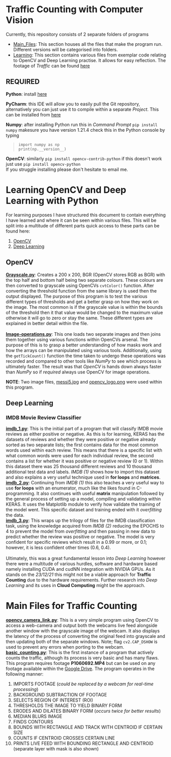 # Traffic Counting with Computer Vision
Currently, this repository consists of 2 separate folders of programs
- [Main_Files](#Main-Files-for-Traffic-Counting): This section houses all the files that make the program run. Different versions will be categorised into folders.
- [Learning](#Learning-OpenCV-and-Deep-Learning-with-Python): This section contains various files from exemplar code relating to OpenCV and Deep Learning practise. It allows for easy reflection.
The footage of _Traffic_ can be found [here](https://drive.google.com/drive/folders/1VTXwcydJPd81ZAMDuM_sng3yKgEDluhB?usp=sharing)

## REQUIRED
**Python**: install [here](https://www.python.org/downloads/)

**PyCharm**: this IDE will allow you to easily pull the Git repository, alternatively you can just use it to compile within a separate _Project_. This can be installed from [here](https://www.jetbrains.com/pycharm/)

**Numpy**: after installing Python run this in _Command Prompt_ `pip install numpy` makesure you have version 1.21.4 check this in the Python console by typing

> `import numpy as np`<br/>
> `print(np.__version__)`

**OpenCV**: similarly `pip install opencv-contrib-python` if this doesn't work just use `pip install opencv-python`<br/>
If you struggle installing please don't hesitate to email me.


# Learning OpenCV and Deep Learning with Python
For learning purposes I have structured this document to contain everything I have learned and where it can be
seen within various files. This will be split into a multitude of different parts quick access to these parts can be
found here:
1) [OpenCV](#OpenCV)
2) [Deep Learning](#Deep-Learning)
## OpenCV
[**Grayscale.py**](/OpenCV/grayscale.py): Creates a 200 x 200, BGR (OpenCV stores RGB as BGR) with the top half and
bottom half being two separate colours. These colours are then converted to grayscale using OpenCVs `cvtColor()` function.
After converting the threshold function from the same library is used then the output displayed.
The purpose of this program is to test the various different types of thresholds and get a better grasp
on how they work on the image. The most common is if the grayscale value is within the bounds of the threshold
then it that value would be changed to the maximum value otherwise it will go to zero or stay the same. These different
types are explained in better detail within the file.<br/>
<br/>
[**Image-operations.py**](/OpenCV/imageoperations.py): This one loads two separate images and then joins them together using
various functions within OpenCVs arsenal. The purpose of this is to grasp a better understanding of how masks work and how
the arrays can be manipulated using various tools. Additionally, using the `getTickCount()` function the time taken to undergo
these operations was recorded and compared to other tools like _NumPy_ to see which process is ultimately faster. The result 
was that _OpenCV_ is hands down always faster than _NumPy_ so if *required* always use OpenCV for image operations. 

**NOTE**: Two image files, [messi5.jpg](/OpenCV/messi5.jpg) and [opencv_logo.png](/OpenCV/opencv_logo.png) were used within
this program.
## Deep Learning
### IMDB Movie Review Classifier
[**imdb_1.py**](/Deep_Learning/imdb_1.py): This is the initial part of a program that will classify IMDB movie reviews as
either positive or negative. As this is for learning, KERAS has the datasets of reviews and whether they were positive
or negative already sorted as two separate lists; the first contains data for the most common words used within each
review. This means that there is a specific list with what common words were used for each individual review, the second
contains a list for whether it was positive or negative review (0 or 1). Within this dataset there was 25 thousand
different reviews and 10 thousand additional test data and labels. _IMDB (1)_ shows how to import this dataset and also
explains a very useful technique used in **for loops** and **matrices**.<br/>
[**imdb_2.py**](/Deep_Learning/imdb_2.py): Continuing from _IMDB (1)_ this also teaches a very useful way to use **for loops**
with an enumerator, much like the likes found in C-programming. It also continues with useful **matrix** manipulation
followed by the general process of setting up a model, compiling and validating within KERAS. It uses the 
Matplotlib module to verify how validate the training of the model went. This specific dataset and training ended
with it _overfitting_ the data.<br/>
[**imdb_3.py**](/Deep_Learning/imdb_3.py): This wraps up the trilogy of files for the IMDB classification task, using the
knowledge acquired from _IMDB (2)_ reducing the EPOCHS to 4 to prevent the model from _overfitting_ and then passing
in new data to predict whether the review was positive or negative. The model is very confident for specific reviews
which result in a 0.99 or more, or 0.1; however, it is less confident other times (0.6, 0.4).<br/>
<br/>
Ultimately, this was a great fundamental lesson into _Deep Learning_ however there were a multitude of
various hurdles, software and hardware based namely installing CUDA and cudNN integration with NVIDIA GPUs. As it stands
on the _23/12/21_ this might not be a viable approach for **Traffic Counting** due to the hardware requirements. Further
research into _Deep Learning_ and its uses in **Cloud Computing** might be the approach.
# Main Files for Traffic Counting
[**opencv_camera_link.py**](/Main_Files/opencv_camera_link.py): This is a very simple program using OpenCV to access
a web-camera and output both the webcams live feed alongside another window with the grayscale image of the webcam.
It also displays the latency of the process of converting the original feed into grayscale and then updating both of the
separate windows. Note; flag `cv2.CAP_DSHOW` is used to prevent any errors when porting to the webcam.
[**basic_counting.py**](/Main_Files/basic_counting.py): This is the first instance of a program that actively counts the 
traffic, although its process is very basic and has many flaws. This program requires footage **P1060692.MP4** but can 
be used on any footage available within the [Google Drive](https://drive.google.com/drive/folders/1VTXwcydJPd81ZAMDuM_sng3yKgEDluhB?usp=sharing).
The program operates in the following manner:<br/>
1) IMPORTS FOOTAGE (_could be replaced by a webcam for real-time processing_)
2) BACKGROUND SUBTRACTION OF FOOTAGE
3) SELECTS REGION OF INTEREST (ROI)
4) THRESHOLDS THE IMAGE TO YIELD BINARY FORM
5) ERODES AND DILATES BINARY FORM (_occurs twice for better results_)
6) MEDIAN BLURS IMAGE
7) FINDS CONTOURS
8) BOUNDS WITH RECTANGLE AND TRACK WITH CENTROID IF CERTAIN SIZE
9) COUNTS IF CENTROID CROSSES CERTAIN LINE
10) PRINTS LIVE FEED WITH BOUNDING RECTANGLE AND CENTROID (separate layer with mask is also shown)